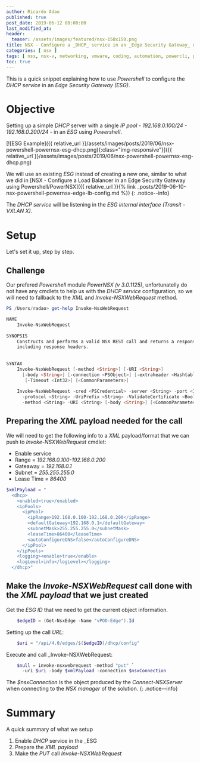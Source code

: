 ```yaml
---
author: Ricardo Adao
published: true
post_date: 2019-06-12 08:00:00
last_modified_at:
header:
  teaser: /assets/images/featured/nsx-150x150.png
title: NSX - Configure a _DHCP_ service in an _Edge Security Gateway_ using _Powershell_
categories: [ nsx ]
tags: [ nsx, nsx-v, networking, vmware, coding, automation, powercli, powershell, sddc ]
toc: true
---
```

This is a quick snippet explaining how to use _Powershell_ to configure the _DHCP service_ in an _Edge Security Gateway (ESG)_.

# Objective

Setting up a simple _DHCP_ server with a single _IP pool_ - _192.168.0.100/24 - 192.168.0.200/24_ - in an _ESG_ using _Powershell_.

[![ESG Example]({{ relative_url }}/assets/images/posts/2019/06/nsx-powershell-powernsx-esg-dhcp.png){:class="img-responsive"}]({{ relative_url }}/assets/images/posts/2019/06/nsx-powershell-powernsx-esg-dhcp.png)

We will use an existing _ESG_ instead of creating a new one, similar to what we did in [NSX - Configure a Load Balancer in an Edge Security Gateway using Powershell/PowerNSX]({{ relative_url }}{% link _posts/2019-06-10-nsx-powershell-powernsx-edge-lb-config.md %})
{: .notice--info}

The _DHCP service_ will be listening in the _ESG internal interface (Transit - VXLAN X)_.

# Setup

Let's set it up, step by step.

## Challenge

Our prefered _Powershell_ module _PowerNSX (v 3.0.1125)_, unfortunatelly do not have any cmdlets to help us with the _DHCP service_ configuration, so we will need to fallback to the _XML_ and _Invoke-NSXWebRequest_ method.

```powershell
PS /Users/radao> get-help Invoke-NsxWebRequest

NAME
    Invoke-NsxWebRequest
    
SYNOPSIS
    Constructs and performs a valid NSX REST call and returns a response object
    including response headers.
    
    
SYNTAX
    Invoke-NsxWebRequest [-method <String>] [-URI <String>] 
      [-body <String>] [-connection <PSObject>] [-extraheader <Hashtable>]
       [-Timeout <Int32>] [<CommonParameters>]
    
    Invoke-NsxWebRequest -cred <PSCredential> -server <String> -port <Int32>
      -protocol <String> -UriPrefix <String> -ValidateCertificate <Boolean>
      -method <String> -URI <String> [-body <String>] [<CommonParameters>]
```

## Preparing the _XML_ payload needed for the call

We will need to get the following info to a _XML_ payload/format that we can push to _Invoke-NSXWebRequest_ cmdlet:
  - Enable service
  - Range      = _192.168.0.100-192.168.0.200_
  - Gateaway   = _192.168.0.1_
  - Subnet     = _255.255.255.0_
  - Lease Time = _86400_

```powershell
$xmlPayload = "
  <dhcp>
    <enabled>true</enabled>
    <ipPools>
      <ipPool>
        <ipRange>192.168.0.100-192.168.0.200</ipRange>
        <defaultGateway>192.168.0.1</defaultGateway>
        <subnetMask>255.255.255.0</subnetMask>
        <leaseTime>86400</leaseTime>
        <autoConfigureDNS>false</autoConfigureDNS>
      </ipPool>
    </ipPools>
    <logging><enable>true</enable>
    <logLevel>info</logLevel></logging>
  </dhcp>"
```

## Make the _Invoke-NSXWebRequest_ call done with the _XML payload_ that we just created

Get the _ESG ID_ that we need to get the current object information.

```powershell
    $edgeID = (Get-NsxEdge -Name "vPOD-Edge").Id
```

Setting up the call _URL_:

```powershell
    $uri = "/api/4.0/edges/$($edgeID)/dhcp/config"
```

Execute and call _Invoke-NSXWebRequest:
```powershell
    $null = invoke-nsxwebrequest -method "put" `
      -uri $uri -body $xmlPayload -connection $nsxConnection
```

The _$nsxConnection_ is the object produced by the _Connect-NSXServer_ when connecting to the _NSX manager_ of the solution.
{: .notice--info}

# Summary

A quick summary of what we setup

1. Enable _DHCP_ service in the _ESG
2. Prepare the _XML payload_
3. Make the _PUT_ call _Invoke-NSXWebRequest_